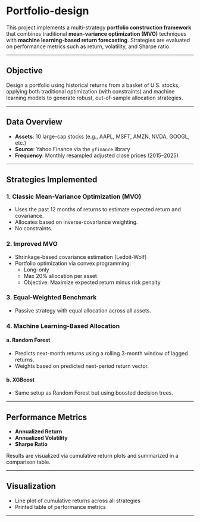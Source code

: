 # Portfolio-design

This project implements a multi-strategy **portfolio construction framework** that combines traditional **mean-variance optimization (MVO)** techniques with **machine learning-based return forecasting**. Strategies are evaluated on performance metrics such as return, volatility, and Sharpe ratio.

---

##  Objective

Design a portfolio using historical returns from a basket of U.S. stocks, applying both traditional optimization (with constraints) and machine learning models to generate robust, out-of-sample allocation strategies.

---

## Data Overview

- **Assets**: 10 large-cap stocks (e.g., AAPL, MSFT, AMZN, NVDA, GOOGL, etc.)
- **Source**: Yahoo Finance via the `yfinance` library
- **Frequency**: Monthly resampled adjusted close prices (2015–2025)

---

## Strategies Implemented

### 1. **Classic Mean-Variance Optimization (MVO)**
- Uses the past 12 months of returns to estimate expected return and covariance.
- Allocates based on inverse-covariance weighting.
- No constraints.

### 2. **Improved MVO**
- Shrinkage-based covariance estimation (Ledoit-Wolf)
- Portfolio optimization via convex programming:
  - Long-only
  - Max 20% allocation per asset
  - Objective: Maximize expected return minus risk penalty

### 3. **Equal-Weighted Benchmark**
- Passive strategy with equal allocation across all assets.

### 4. **Machine Learning-Based Allocation**
#### a. **Random Forest**
- Predicts next-month returns using a rolling 3-month window of lagged returns.
- Weights based on predicted next-period return vector.

#### b. **XGBoost**
- Same setup as Random Forest but using boosted decision trees.

---

## Performance Metrics

- **Annualized Return**
- **Annualized Volatility**
- **Sharpe Ratio**

Results are visualized via cumulative return plots and summarized in a comparison table.

---

## Visualization

- Line plot of cumulative returns across all strategies
- Printed table of performance metrics

---
